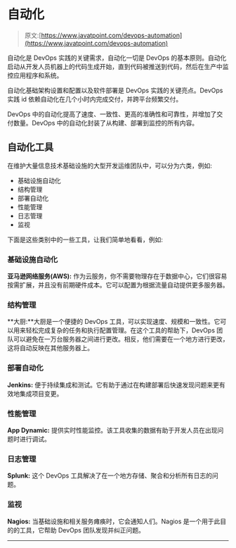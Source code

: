 # 自动化

> 原文:[https://www.javatpoint.com/devops-automation](https://www.javatpoint.com/devops-automation)

自动化是 DevOps 实践的关键需求，自动化一切是 DevOps 的基本原则。自动化启动从开发人员机器上的代码生成开始，直到代码被推送到代码，然后在生产中监控应用程序和系统。

自动化基础架构设置和配置以及软件部署是 DevOps 实践的关键亮点。DevOps 实践 id 依赖自动化在几个小时内完成交付，并跨平台频繁交付。

DevOps 中的自动化提高了速度、一致性、更高的准确性和可靠性，并增加了交付数量。DevOps 中的自动化封装了从构建、部署到监控的所有内容。

## 自动化工具

在维护大量信息技术基础设施的大型开发运维团队中，可以分为六类，例如:

*   基础设施自动化
*   结构管理
*   部署自动化
*   性能管理
*   日志管理
*   监视

下面是这些类别中的一些工具，让我们简单地看看，例如:

### 基础设施自动化

**亚马逊网络服务(AWS):** 作为云服务，你不需要物理存在于数据中心，它们很容易按需扩展，并且没有前期硬件成本。它可以配置为根据流量自动提供更多服务器。

### 结构管理

**大厨:**大厨是一个便捷的 DevOps 工具，可以实现速度、规模和一致性。它可以用来轻松完成复杂的任务和执行配置管理。在这个工具的帮助下，DevOps 团队可以避免在一万台服务器之间进行更改。相反，他们需要在一个地方进行更改，这将自动反映在其他服务器上。

### 部署自动化

**Jenkins:** 便于持续集成和测试。它有助于通过在构建部署后快速发现问题来更有效地集成项目变更。

### 性能管理

**App Dynamic:** 提供实时性能监控。该工具收集的数据有助于开发人员在出现问题时进行调试。

### 日志管理

**Splunk:** 这个 DevOps 工具解决了在一个地方存储、聚合和分析所有日志的问题。

### 监视

**Nagios:** 当基础设施和相关服务瘫痪时，它会通知人们。Nagios 是一个用于此目的的工具，它帮助 DevOps 团队发现并纠正问题。

* * *